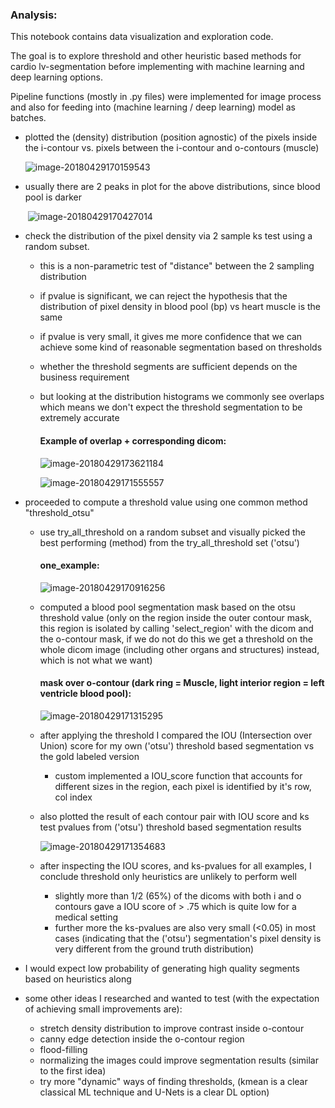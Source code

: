 ### Analysis:

This notebook contains data visualization and exploration code.

The goal is to explore threshold and other heuristic based methods for cardio lv-segmentation before implementing with machine learning and deep learning options.

Pipeline functions (mostly in .py files) were implemented for image process and also for feeding into (machine learning / deep learning) model as batches.

- plotted the (density) distribution (position agnostic) of the pixels inside the i-contour vs. pixels between the i-contour and o-contours (muscle)

  ![image-20180429170159543](https://ws2.sinaimg.cn/large/006tKfTcly1fqudojj7cfj309c06aq30.jpg)

- usually there are 2 peaks in plot for the above distributions, since blood pool is darker

    ​	![image-20180429170427014](https://ws4.sinaimg.cn/large/006tKfTcly1fqudonypevj306y06vdfw.jpg)

- check the distribution of the pixel density via 2 sample ks test using a random subset. 
    - this is a non-parametric test of "distance" between the 2 sampling distribution

    - if pvalue is significant, we can reject the hypothesis that the distribution of pixel density in blood pool (bp) vs heart muscle is the same

    - if pvalue is very small, it gives me more confidence that we can achieve some kind of reasonable segmentation based on thresholds

    - whether the threshold segments are sufficient depends on the business requirement

    - but looking at the distribution histograms we commonly see overlaps which means we don't expect the threshold segmentation to be extremely accurate

      #### Example of overlap + corresponding dicom:

      ![image-20180429173621184](https://ws4.sinaimg.cn/large/006tKfTcly1fqudzv0ruqj309n06a74c.jpg)

      ![image-20180429171555557](https://ws3.sinaimg.cn/large/006tKfTcly1fqudoojk9zj30eh07gdg3.jpg)

- proceeded to compute a threshold value using one common method "threshold_otsu"
    - use try_all_threshold on a random subset and visually picked the best performing (method) from the try_all_threshold set ('otsu')

        #### one_example:

        ![image-20180429170916256](https://ws1.sinaimg.cn/large/006tKfTcly1fqudolczd4j30er0hw75h.jpg)

    - computed a blood pool segmentation mask based on the otsu threshold value (only on the region inside the outer contour mask, this region is isolated by calling 'select_region' with the dicom and the o-contour mask, if we do not do this we get a threshold on the whole dicom image (including other organs and structures) instead, which is not what we want)

        #### mask over o-contour (dark ring = Muscle, light interior region = left ventricle blood pool):

        ![image-20180429171315295](https://ws2.sinaimg.cn/large/006tKfTcly1fqudopul23j30c506daa3.jpg)

    - after applying the threshold I compared the IOU (Intersection over Union) score for my own ('otsu') threshold based segmentation vs the gold labeled version
        - custom implemented a IOU_score function that accounts for different sizes in the region, each pixel is identified by it's row, col index

    - also plotted the result of each contour pair with IOU score and ks test pvalues from ('otsu') threshold based segmentation results

        ![image-20180429171354683](https://ws1.sinaimg.cn/large/006tKfTcly1fqudommu2aj30vq0n0tas.jpg)

    - after inspecting the IOU scores, and ks-pvalues for all examples, I conclude threshold only heuristics are unlikely to perform well
        - slightly more than 1/2 (65%) of the dicoms with both i and o contours gave a IOU score of > .75 which is quite low for a medical setting
        - further more the ks-pvalues are also very small (<0.05) in most cases (indicating that the ('otsu') segmentation's pixel density is very different from the ground truth distribution)

- I would expect low probability of generating high quality segments based on heuristics along

- some other ideas I researched and wanted to test (with the expectation of achieving small improvements are):

    - stretch density distribution to improve contrast inside o-contour
    - canny edge detection inside the o-contour region
    - flood-filling
    - normalizing the images could improve segmentation results (similar to the first idea)
    - try more "dynamic" ways of finding thresholds, (kmean is a clear classical ML technique and U-Nets is a clear DL option)
      ​